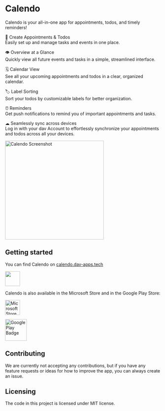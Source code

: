 # Calendo

Calendo is your all-in-one app for appointments, todos, and timely reminders!

📅 Create Appointments & Todos\
Easily set up and manage tasks and events in one place.

👁️ Overview at a Glance\
Quickly view all future events and tasks in a simple, streamlined interface.

🗓️ Calendar View\
See all your upcoming appointments and todos in a clear, organized calendar.

🏷️ Label Sorting\
Sort your todos by customizable labels for better organization.

⏰ Reminders\
Get push notifications to remind you of important appointments and tasks.

☁ Seamlessly sync across devices\
Log in with your dav Account to effortlessly synchronize your appointments and todos across all your devices.

<img src="https://am3pap001files.storage.live.com/y4mPN4OlJMsO_x61MKzYES1KZERoWY9PzQCHiy7CN2ru38dr8iskUkrdEegp_0APNTQ_uThDl9e2Dc_3ywdDPOyE4MI9GSR2lDWgn9TKbWsiIgGbzs7vyTyCK5XvM_luhW8H9nYBGMbC8YE32mQmDG_vAP8SHT9R1Xj27ELlIfB7GjZ0D2HkOYCpRkZU6ocFczs?width=824&height=1540&cropmode=none" alt="Calendo Screenshot" width="320" />

## Getting started
You can find Calendo on [calendo.dav-apps.tech](https://calendo.dav-apps.tech)

<a href='https://calendo.dav-apps.tech' target="_blank"><img src='https://dav-misc.fra1.cdn.digitaloceanspaces.com/PWA-white-en.svg' height="48" /></a>

Calendo is also available in the Microsoft Store and in the Google Play Store:

<a href='//www.microsoft.com/store/apps/9mvl99jvt1ss?cid=storebadge&ocid=badge' target="blank"><img src='https://dav-misc.fra1.cdn.digitaloceanspaces.com/MicrosoftStoreBadge.jpg' alt='Microsoft Store badge' height="48" /></a>

<a href='https://play.google.com/store/apps/details?id=app.dav.calendo&pcampaignid=MKT-Other-global-all-co-prtnr-py-PartBadge-Mar2515-1' target="blank"><img alt='Google Play Badge' src='https://play.google.com/intl/en_us/badges/images/generic/en_badge_web_generic.png' height="70" /></a>

## Contributing

We are currently not accepting any contributions, but if you have any feature requests or ideas for how to improve the app, you can always create an issue.

## Licensing

The code in this project is licensed under MIT license.
